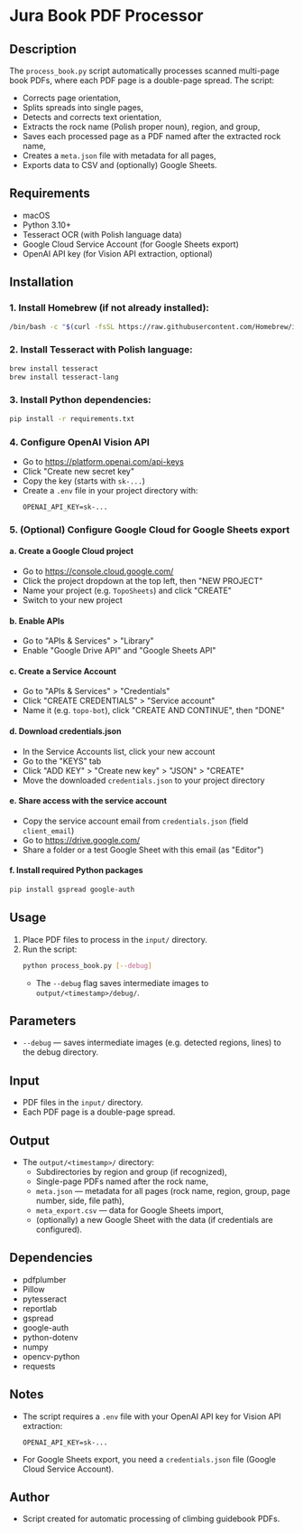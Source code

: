 # Jura Book PDF Processor

## Description

The `process_book.py` script automatically processes scanned multi-page book PDFs, where each PDF page is a double-page spread. The script:
- Corrects page orientation,
- Splits spreads into single pages,
- Detects and corrects text orientation,
- Extracts the rock name (Polish proper noun), region, and group,
- Saves each processed page as a PDF named after the extracted rock name,
- Creates a `meta.json` file with metadata for all pages,
- Exports data to CSV and (optionally) Google Sheets.

## Requirements
- macOS
- Python 3.10+
- Tesseract OCR (with Polish language data)
- Google Cloud Service Account (for Google Sheets export)
- OpenAI API key (for Vision API extraction, optional)

## Installation

### 1. Install Homebrew (if not already installed):
```sh
/bin/bash -c "$(curl -fsSL https://raw.githubusercontent.com/Homebrew/install/HEAD/install.sh)"
```

### 2. Install Tesseract with Polish language:
```sh
brew install tesseract
brew install tesseract-lang
```

### 3. Install Python dependencies:
```sh
pip install -r requirements.txt
```

### 4. Configure OpenAI Vision API
- Go to https://platform.openai.com/api-keys
- Click "Create new secret key"
- Copy the key (starts with `sk-...`)
- Create a `.env` file in your project directory with:
  ```env
  OPENAI_API_KEY=sk-...
  ```

### 5. (Optional) Configure Google Cloud for Google Sheets export
#### a. Create a Google Cloud project
- Go to https://console.cloud.google.com/
- Click the project dropdown at the top left, then "NEW PROJECT"
- Name your project (e.g. `TopoSheets`) and click "CREATE"
- Switch to your new project

#### b. Enable APIs
- Go to "APIs & Services" > "Library"
- Enable "Google Drive API" and "Google Sheets API"

#### c. Create a Service Account
- Go to "APIs & Services" > "Credentials"
- Click "CREATE CREDENTIALS" > "Service account"
- Name it (e.g. `topo-bot`), click "CREATE AND CONTINUE", then "DONE"

#### d. Download credentials.json
- In the Service Accounts list, click your new account
- Go to the "KEYS" tab
- Click "ADD KEY" > "Create new key" > "JSON" > "CREATE"
- Move the downloaded `credentials.json` to your project directory

#### e. Share access with the service account
- Copy the service account email from `credentials.json` (field `client_email`)
- Go to https://drive.google.com/
- Share a folder or a test Google Sheet with this email (as "Editor")

#### f. Install required Python packages
```sh
pip install gspread google-auth
```

## Usage

1. Place PDF files to process in the `input/` directory.
2. Run the script:
   ```sh
   python process_book.py [--debug]
   ```
   - The `--debug` flag saves intermediate images to `output/<timestamp>/debug/`.

## Parameters
- `--debug` — saves intermediate images (e.g. detected regions, lines) to the debug directory.

## Input
- PDF files in the `input/` directory.
- Each PDF page is a double-page spread.

## Output
- The `output/<timestamp>/` directory:
  - Subdirectories by region and group (if recognized),
  - Single-page PDFs named after the rock name,
  - `meta.json` — metadata for all pages (rock name, region, group, page number, side, file path),
  - `meta_export.csv` — data for Google Sheets import,
  - (optionally) a new Google Sheet with the data (if credentials are configured).

## Dependencies
- pdfplumber
- Pillow
- pytesseract
- reportlab
- gspread
- google-auth
- python-dotenv
- numpy
- opencv-python
- requests

## Notes
- The script requires a `.env` file with your OpenAI API key for Vision API extraction:
  ```env
  OPENAI_API_KEY=sk-...
  ```
- For Google Sheets export, you need a `credentials.json` file (Google Cloud Service Account).

## Author
- Script created for automatic processing of climbing guidebook PDFs.
